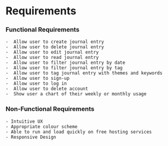 # Requirements 

### Functional Requirements 
    
    -  Allow user to create journal entry
    -  Allow user to delete journal entry
    -  Allow user to edit journal entry
    -  Allow user to read journal entry
    -  Allow user to filter journal entry by date
    -  Allow user to filter journal entry by tag
    -  Allow user to tag journal entry with themes and keywords
    -  Allow user to sign-up
    -  Allow user to log in 
    -  Allow user to delete account
    -  Show user a chart of their weekly or monthly usage 
  
### Non-Functional Requirements 

    - Intuitive UX
    - Appropriate colour scheme
    - Able to run and load quickly on free hosting services
    - Responsive Design